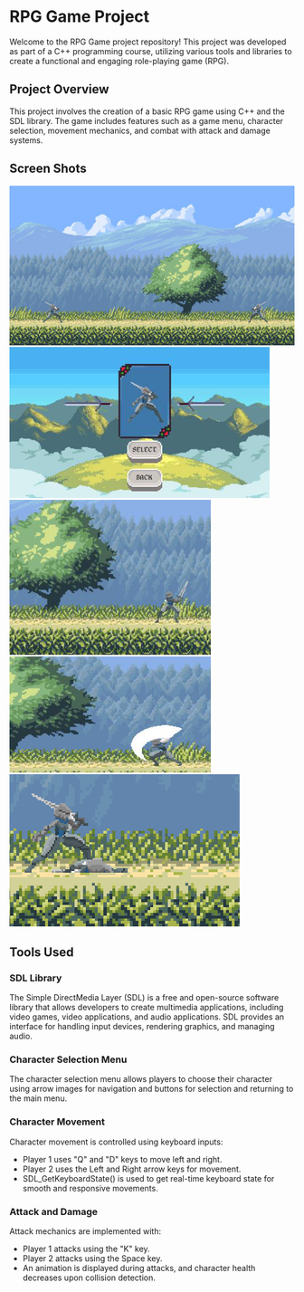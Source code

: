 # RPG Game Project

Welcome to the RPG Game project repository! This project was developed as part of a C++ programming course, utilizing various tools and libraries to create a functional and engaging role-playing game (RPG).


## Project Overview

This project involves the creation of a basic RPG game using C++ and the SDL library. The game includes features such as a game menu, character selection, movement mechanics, and combat with attack and damage systems.

## Screen Shots
<div align="left">

![alt text](image-1.png)
![alt text](image.png)
![alt text](image-2.png)
![alt text](image-3.png)
![alt text](image-4.png)

</div>

## Tools Used

### SDL Library

The Simple DirectMedia Layer (SDL) is a free and open-source software library that allows developers to create multimedia applications, including video games, video applications, and audio applications. SDL provides an interface for handling input devices, rendering graphics, and managing audio.


### Character Selection Menu

The character selection menu allows players to choose their character using arrow images for navigation and buttons for selection and returning to the main menu.

### Character Movement

Character movement is controlled using keyboard inputs:
- Player 1 uses "Q" and "D" keys to move left and right.
- Player 2 uses the Left and Right arrow keys for movement.
- SDL_GetKeyboardState() is used to get real-time keyboard state for smooth and responsive movements.

### Attack and Damage

Attack mechanics are implemented with:
- Player 1 attacks using the "K" key.
- Player 2 attacks using the Space key.
- An animation is displayed during attacks, and character health decreases upon collision detection.

